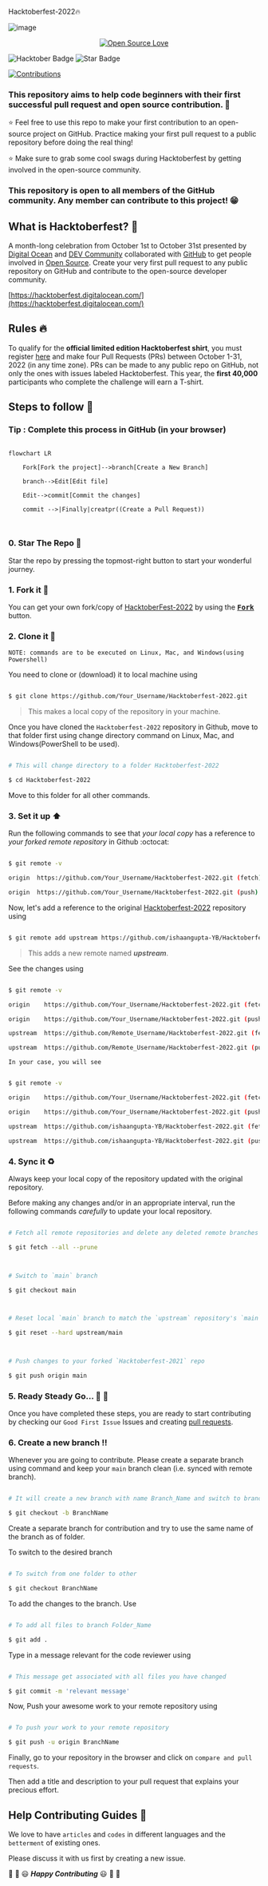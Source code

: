   Hacktoberfest-2022🔥

![image](https://user-images.githubusercontent.com/70385488/192114009-0830321a-d227-4a4d-8411-6c03b54d7ce6.png)



<div align="center">

[![Open Source Love](https://firstcontributions.github.io/open-source-badges/badges/open-source-v1/open-source.svg)](https://github.com/SimranS22/K-Quiz)
 
</div>

  
<img src="https://img.shields.io/badge/HacktoberFest-2022-blueviolet" alt="Hacktober Badge"/>

<img src="https://img.shields.io/static/v1?label=%E2%AD%90&message=If%20Useful&style=style=flat&color=BC4E99" alt="Star Badge"/> 

<a href="https://github.com/SimranS22/K-Quiz" ><img src="https://img.shields.io/badge/Contributions-welcome-green.svg?style=flat&logo=github" alt="Contributions" /></a>





### This repository aims to help code beginners with their first successful pull request and open source contribution. :partying_face:



:star: Feel free to use this repo to make your first contribution to an open-source project on GitHub. Practice making your first pull request to a public repository before doing the real thing!




:star: Make sure to grab some cool swags during Hacktoberfest by getting involved in the open-source community.



### This repository is open to all members of the GitHub community. Any member can contribute to this project! :grin:



## What is Hacktoberfest? :thinking:

A month-long celebration from October 1st to October 31st presented by [Digital Ocean](https://hacktoberfest.digitalocean.com/) and [DEV Community](https://dev.to/) collaborated with [GitHub](https://github.com/blog/2433-celebrate-open-source-this-october-with-hacktoberfest) to get people involved in [Open Source](https://github.com/open-source). Create your very first pull request to any public repository on GitHub and contribute to the open-source developer community.



[https://hacktoberfest.digitalocean.com/](https://hacktoberfest.digitalocean.com/)



## Rules :fire:

To qualify for the __official limited edition Hacktoberfest shirt__, you must register [here](https://hacktoberfest.digitalocean.com/) and make four Pull Requests (PRs) between October 1-31, 2022 (in any time zone). PRs can be made to any public repo on GitHub, not only the ones with issues labeled Hacktoberfest. This year, the __first 40,000__ participants who complete the challenge will earn a T-shirt.



## Steps to follow :scroll:



### Tip : Complete this process in GitHub (in your browser)



```mermaid

flowchart LR

    Fork[Fork the project]-->branch[Create a New Branch]

    branch-->Edit[Edit file]

    Edit-->commit[Commit the changes]

    commit -->|Finally|creatpr((Create a Pull Request))

    

 ```



### 0. Star The Repo :star2:



Star the repo by pressing the topmost-right button to start your wonderful journey.



### 1. Fork it :fork_and_knife:



You can get your own fork/copy of [HacktoberFest-2022](https://github.com/ishaangupta-YB/Hacktoberfest-2022) by using the <a href="https://github.com/ishaangupta-YB/Hacktoberfest-2022/new/master?readme=1#fork-destination-box"><kbd><b>Fork</b></kbd></a> button.





### 2. Clone it :busts_in_silhouette:



`NOTE: commands are to be executed on Linux, Mac, and Windows(using Powershell)`



You need to clone or (download) it to local machine using



```sh

$ git clone https://github.com/Your_Username/Hacktoberfest-2022.git

```



> This makes a local copy of the repository in your machine.



Once you have cloned the `Hacktoberfest-2022` repository in Github, move to that folder first using change directory command on Linux, Mac, and Windows(PowerShell to be used).



```sh

# This will change directory to a folder Hacktoberfest-2022

$ cd Hacktoberfest-2022

```



Move to this folder for all other commands.



### 3. Set it up :arrow_up:



Run the following commands to see that *your local copy* has a reference to *your forked remote repository* in Github :octocat:



```sh

$ git remote -v

origin  https://github.com/Your_Username/Hacktoberfest-2022.git (fetch)

origin  https://github.com/Your_Username/Hacktoberfest-2022.git (push)

```



Now, let's add a reference to the original [Hacktoberfest-2022](https://github.com/ishaangupta-YB/Hacktoberfest-2022/) repository using



```sh

$ git remote add upstream https://github.com/ishaangupta-YB/Hacktoberfest-2022.git

```



> This adds a new remote named ***upstream***.



See the changes using



```sh

$ git remote -v

origin    https://github.com/Your_Username/Hacktoberfest-2022.git (fetch)

origin    https://github.com/Your_Username/Hacktoberfest-2022.git (push)

upstream  https://github.com/Remote_Username/Hacktoberfest-2022.git (fetch)

upstream  https://github.com/Remote_Username/Hacktoberfest-2022.git (push)

```

`In your case, you will see`

```sh

$ git remote -v

origin    https://github.com/Your_Username/Hacktoberfest-2022.git (fetch)

origin    https://github.com/Your_Username/Hacktoberfest-2022.git (push)

upstream  https://github.com/ishaangupta-YB/Hacktoberfest-2022.git (fetch)

upstream  https://github.com/ishaangupta-YB/Hacktoberfest-2022.git (push)

```



### 4. Sync it :recycle:



Always keep your local copy of the repository updated with the original repository.

Before making any changes and/or in an appropriate interval, run the following commands *carefully* to update your local repository.



```sh

# Fetch all remote repositories and delete any deleted remote branches

$ git fetch --all --prune



# Switch to `main` branch

$ git checkout main



# Reset local `main` branch to match the `upstream` repository's `main` branch

$ git reset --hard upstream/main



# Push changes to your forked `Hacktoberfest-2021` repo

$ git push origin main

```



### 5. Ready Steady Go... :turtle: :rabbit2:



Once you have completed these steps, you are ready to start contributing by checking our `Good First Issue` Issues and creating [pull requests](https://github.com/ishaangupta-YB/Hacktoberfest-2022/pulls).



### 6. Create a new branch :bangbang:



Whenever you are going to contribute. Please create a separate branch using command and keep your `main` branch clean (i.e. synced with remote branch).



```sh

# It will create a new branch with name Branch_Name and switch to branch Folder_Name

$ git checkout -b BranchName

```



Create a separate branch for contribution and try to use the same name of the branch as of folder.



To switch to the desired branch



```sh

# To switch from one folder to other

$ git checkout BranchName

```



To add the changes to the branch. Use



```sh

# To add all files to branch Folder_Name

$ git add .

```



Type in a message relevant for the code reviewer using



```sh

# This message get associated with all files you have changed

$ git commit -m 'relevant message'

```



Now, Push your awesome work to your remote repository using



```sh

# To push your work to your remote repository

$ git push -u origin BranchName

```



Finally, go to your repository in the browser and click on `compare and pull requests`.

Then add a title and description to your pull request that explains your precious effort.







## Help Contributing Guides :crown:



We love to have `articles` and `codes` in different languages and the `betterment` of existing ones.



Please discuss it with us first by creating a new issue.



:tada: :confetti_ball: :smiley: _**Happy Contributing**_ :smiley: :confetti_ball: :tada:
